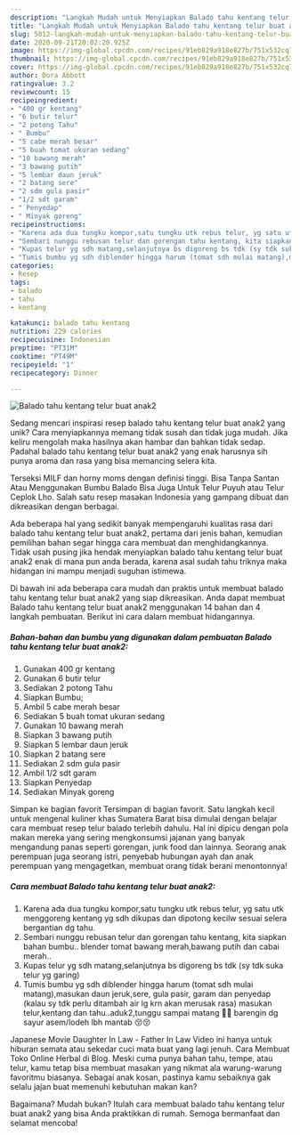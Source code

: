 ```yaml
---
description: "Langkah Mudah untuk Menyiapkan Balado tahu kentang telur buat anak2 Anti Gagal"
title: "Langkah Mudah untuk Menyiapkan Balado tahu kentang telur buat anak2 Anti Gagal"
slug: 5012-langkah-mudah-untuk-menyiapkan-balado-tahu-kentang-telur-buat-anak2-anti-gagal
date: 2020-09-21T20:02:20.925Z
image: https://img-global.cpcdn.com/recipes/91eb829a918e827b/751x532cq70/balado-tahu-kentang-telur-buat-anak2-foto-resep-utama.jpg
thumbnail: https://img-global.cpcdn.com/recipes/91eb829a918e827b/751x532cq70/balado-tahu-kentang-telur-buat-anak2-foto-resep-utama.jpg
cover: https://img-global.cpcdn.com/recipes/91eb829a918e827b/751x532cq70/balado-tahu-kentang-telur-buat-anak2-foto-resep-utama.jpg
author: Dora Abbott
ratingvalue: 3.2
reviewcount: 15
recipeingredient:
- "400 gr kentang"
- "6 butir telur"
- "2 potong Tahu"
- " Bumbu"
- "5 cabe merah besar"
- "5 buah tomat ukuran sedang"
- "10 bawang merah"
- "3 bawang putih"
- "5 lembar daun jeruk"
- "2 batang sere"
- "2 sdm gula pasir"
- "1/2 sdt garam"
- " Penyedap"
- " Minyak goreng"
recipeinstructions:
- "Karena ada dua tungku kompor,satu tungku utk rebus telur, yg satu utk menggoreng kentang yg sdh dikupas dan dipotong kecilw sesuai selera bergantian dg tahu."
- "Sembari nunggu rebusan telur dan gorengan tahu kentang, kita siapkan bahan bumbu.. blender tomat bawang merah,bawang putih dan cabai merah.."
- "Kupas telur yg sdh matang,selanjutnya bs digoreng bs tdk (sy tdk suka telur yg garing)"
- "Tumis bumbu yg sdh diblender hingga harum (tomat sdh mulai matang),masukan daun jeruk,sere, gula pasir, garam dan penyedap (kalau sy tdk perlu ditambah air lg krn akan merusak rasa) masukan telur,kentang dan tahu..aduk2,tunggu sampai matang 🤤🥰 barengin dg sayur asem/lodeh lbh mantab 😚😚"
categories:
- Resep
tags:
- balado
- tahu
- kentang

katakunci: balado tahu kentang 
nutrition: 229 calories
recipecuisine: Indonesian
preptime: "PT31M"
cooktime: "PT49M"
recipeyield: "1"
recipecategory: Dinner

---
```



![Balado tahu kentang telur buat anak2](https://img-global.cpcdn.com/recipes/91eb829a918e827b/751x532cq70/balado-tahu-kentang-telur-buat-anak2-foto-resep-utama.jpg)

Sedang mencari inspirasi resep balado tahu kentang telur buat anak2 yang unik? Cara menyiapkannya memang tidak susah dan tidak juga mudah. Jika keliru mengolah maka hasilnya akan hambar dan bahkan tidak sedap. Padahal balado tahu kentang telur buat anak2 yang enak harusnya sih punya aroma dan rasa yang bisa memancing selera kita.

Terseksi MILF dan horny moms dengan definisi tinggi. Bisa Tanpa Santan Atau Menggunakan Bumbu Balado Bisa Juga Untuk Telur Puyuh atau Telur Ceplok Lho. Salah satu resep masakan Indonesia yang gampang dibuat dan dikreasikan dengan berbagai.

Ada beberapa hal yang sedikit banyak mempengaruhi kualitas rasa dari balado tahu kentang telur buat anak2, pertama dari jenis bahan, kemudian pemilihan bahan segar hingga cara membuat dan menghidangkannya. Tidak usah pusing jika hendak menyiapkan balado tahu kentang telur buat anak2 enak di mana pun anda berada, karena asal sudah tahu triknya maka hidangan ini mampu menjadi suguhan istimewa.


Di bawah ini ada beberapa cara mudah dan praktis untuk membuat balado tahu kentang telur buat anak2 yang siap dikreasikan. Anda dapat membuat Balado tahu kentang telur buat anak2 menggunakan 14 bahan dan 4 langkah pembuatan. Berikut ini cara dalam membuat hidangannya.

<!--inarticleads1-->

##### Bahan-bahan dan bumbu yang digunakan dalam pembuatan Balado tahu kentang telur buat anak2:

1. Gunakan 400 gr kentang
1. Gunakan 6 butir telur
1. Sediakan 2 potong Tahu
1. Siapkan  Bumbu;
1. Ambil 5 cabe merah besar
1. Sediakan 5 buah tomat ukuran sedang
1. Gunakan 10 bawang merah
1. Siapkan 3 bawang putih
1. Siapkan 5 lembar daun jeruk
1. Siapkan 2 batang sere
1. Sediakan 2 sdm gula pasir
1. Ambil 1/2 sdt garam
1. Siapkan  Penyedap
1. Sediakan  Minyak goreng


Simpan ke bagian favorit Tersimpan di bagian favorit. Satu langkah kecil untuk mengenal kuliner khas Sumatera Barat bisa dimulai dengan belajar cara membuat resep telur balado terlebih dahulu. Hal ini dipicu dengan pola makan mereka yang sering mengkonsumsi jajanan yang banyak mengandung panas seperti gorengan, junk food dan lainnya. Seorang anak perempuan juga seorang istri, penyebab hubungan ayah dan anak perempuan yang mengagetkan, membuat orang tidak berani menontonnya! 

<!--inarticleads2-->

##### Cara membuat Balado tahu kentang telur buat anak2:

1. Karena ada dua tungku kompor,satu tungku utk rebus telur, yg satu utk menggoreng kentang yg sdh dikupas dan dipotong kecilw sesuai selera bergantian dg tahu.
1. Sembari nunggu rebusan telur dan gorengan tahu kentang, kita siapkan bahan bumbu.. blender tomat bawang merah,bawang putih dan cabai merah..
1. Kupas telur yg sdh matang,selanjutnya bs digoreng bs tdk (sy tdk suka telur yg garing)
1. Tumis bumbu yg sdh diblender hingga harum (tomat sdh mulai matang),masukan daun jeruk,sere, gula pasir, garam dan penyedap (kalau sy tdk perlu ditambah air lg krn akan merusak rasa) masukan telur,kentang dan tahu..aduk2,tunggu sampai matang 🤤🥰 barengin dg sayur asem/lodeh lbh mantab 😚😚


Japanese Movie Daughter In Law - Father In Law Video ini hanya untuk hiburan semata atau sekedar cuci mata buat yang lagi jenuh. Cara Membuat Toko Online Herbal di Blog. Meski cuma punya bahan tahu, tempe, atau telur, kamu tetap bisa membuat masakan yang nikmat ala warung-warung favoritmu biasanya. Sebagai anak kosan, pastinya kamu sebaiknya gak selalu jajan buat memenuhi kebutuhan makan kan? 

Bagaimana? Mudah bukan? Itulah cara membuat balado tahu kentang telur buat anak2 yang bisa Anda praktikkan di rumah. Semoga bermanfaat dan selamat mencoba!
